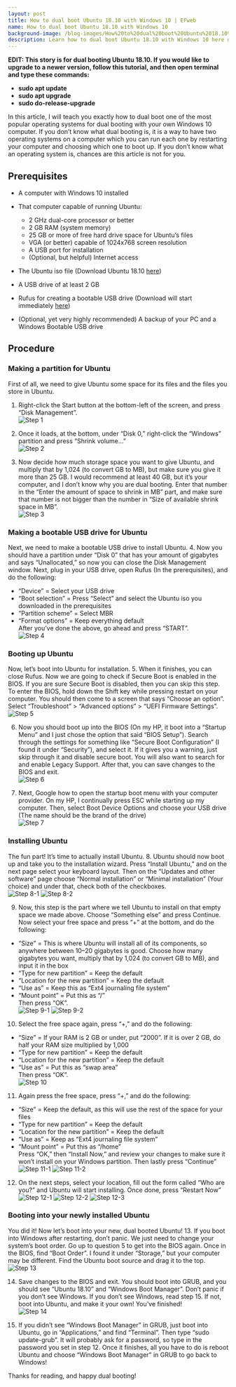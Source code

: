 ```yaml
---
layout: post
title: How to dual boot Ubuntu 18.10 with Windows 10 | EFweb
name: How to dual boot Ubuntu 18.10 with Windows 10
background-image: /blog-images/How%20to%20dual%20boot%20Ubuntu%2018.10%20with%20Windows%2010/TitlePicture.png
description: Learn how to dual boot Ubuntu 18.10 with Windows 10 here on EFweb Blog!
---
```


**EDIT: This story is for dual booting Ubuntu 18.10. If you would like to upgrade to a newer version, follow this tutorial, and then open terminal and type these commands:**

* **sudo apt update**
* **sudo apt upgrade**
* **sudo do-release-upgrade**

In this article, I will teach you exactly how to dual boot one of the most popular operating systems for dual booting with your own Windows 10 computer. If you don’t know what dual booting is, it is a way to have two operating systems on a computer which you can run each one by restarting your computer and choosing which one to boot up. If you don’t know what an operating system is, chances are this article is not for you.

## Prerequisites
* A computer with Windows 10 installed

* That computer capable of running Ubuntu:
  - 2 GHz dual-core processor or better
  - 2 GB RAM (system memory)
  - 25 GB or more of free hard drive space for Ubuntu’s files
  - VGA (or better) capable of 1024x768 screen resolution
  - A USB port for installation
  - (Optional, but helpful) Internet access
  
* The Ubuntu iso file (Download Ubuntu 18.10 [here](https://www.ubuntu.com/download/desktop))

* A USB drive of at least 2 GB

* Rufus for creating a bootable USB drive (Download will start immediately [here](https://github.com/pbatard/rufus/releases/download/v3.4/rufus-3.4.exe))

* (Optional, yet very highly recommended) A backup of your PC and a Windows Bootable USB drive

## Procedure

### Making a partition for Ubuntu
First of all, we need to give Ubuntu some space for its files and the files you store in Ubuntu.
1. Right-click the Start button at the bottom-left of the screen, and press “Disk Management”.  
![Step 1](/blog-images/How%20to%20dual%20boot%20Ubuntu%2018.10%20with%20Windows%2010/1.png)

2. Once it loads, at the bottom, under “Disk 0,” right-click the “Windows” partition and press “Shrink volume…”  
![Step 2](/blog-images/How%20to%20dual%20boot%20Ubuntu%2018.10%20with%20Windows%2010/2.png)

3. Now decide how much storage space you want to give Ubuntu, and multiply that by 1,024 (to convert GB to MB), but make sure you give it more than 25 GB. I would recommend at least 40 GB, but it’s your computer, and I don’t know why you are dual booting. Enter that number in the “Enter the amount of space to shrink in MB” part, and make sure that number is not bigger than the number in “Size of available shrink space in MB”.  
![Step 3](/blog-images/How%20to%20dual%20boot%20Ubuntu%2018.10%20with%20Windows%2010/3.png)


### Making a bootable USB drive for Ubuntu
Next, we need to make a bootable USB drive to install Ubuntu.
4. Now you should have a partition under “Disk 0” that has your amount of gigabytes and says “Unallocated,” so now you can close the Disk Management window. Next, plug in your USB drive, open Rufus (In the prerequisites), and do the following:
- “Device” = Select your USB drive
- “Boot selection” = Press “Select” and select the Ubuntu iso you downloaded in the prerequisites
- “Partition scheme” = Select MBR
- “Format options” = Keep everything default  
After you’ve done the above, go ahead and press “START”.  
![Step 4](/blog-images/How%20to%20dual%20boot%20Ubuntu%2018.10%20with%20Windows%2010/4.png)

### Booting up Ubuntu
Now, let’s boot into Ubuntu for installation.
5. When it finishes, you can close Rufus. Now we are going to check if Secure Boot is enabled in the BIOS. If you are sure Secure Boot is disabled, then you can skip this step. To enter the BIOS, hold down the Shift key while pressing restart on your computer. You should then come to a screen that says “Choose an option”. Select “Troubleshoot” > “Advanced options” > “UEFI Firmware Settings”.  
![Step 5](/blog-images/How%20to%20dual%20boot%20Ubuntu%2018.10%20with%20Windows%2010/5.jpg)

6. Now you should boot up into the BIOS (On my HP, it boot into a “Startup Menu” and I just chose the option that said “BIOS Setup”). Search through the settings for something like “Secure Boot Configuration” (I found it under “Security”), and select it. If it gives you a warning, just skip through it and disable secure boot. You will also want to search for and enable Legacy Support. After that, you can save changes to the BIOS and exit.  
![Step 6](/blog-images/How%20to%20dual%20boot%20Ubuntu%2018.10%20with%20Windows%2010/6.jpg)

7. Next, Google how to open the startup boot menu with your computer provider. On my HP, I continually press ESC while starting up my computer. Then, select Boot Device Options and choose your USB drive (The name should be the brand of the drive)  
![Step 7](/blog-images/How%20to%20dual%20boot%20Ubuntu%2018.10%20with%20Windows%2010/7.jpg)

### Installing Ubuntu
The fun part! It’s time to actually install Ubuntu.
8. Ubuntu should now boot up and take you to the installation wizard. Press “Install Ubuntu,” and on the next page select your keyboard layout. Then on the “Updates and other software” page choose “Normal installation” or “Minimal installation” (Your choice) and under that, check both of the checkboxes.  
![Step 8-1](/blog-images/How%20to%20dual%20boot%20Ubuntu%2018.10%20with%20Windows%2010/8-1.png)
![Step 8-2](/blog-images/How%20to%20dual%20boot%20Ubuntu%2018.10%20with%20Windows%2010/8-2.png)

9. Now, this step is the part where we tell Ubuntu to install on that empty space we made above. Choose “Something else” and press Continue. Now select your free space and press “+” at the bottom, and do the following:
- “Size” = This is where Ubuntu will install all of its components, so anywhere between 10–20 gigabytes is good. Choose how many gigabytes you want, multiply that by 1,024 (to convert GB to MB), and input it in the box
- “Type for new partition” = Keep the default
- “Location for the new partition” = Keep the default
- “Use as” = Keep this as “Ext4 journaling file system”
- “Mount point” = Put this as “/”  
Then press “OK”.  
![Step 9-1](/blog-images/How%20to%20dual%20boot%20Ubuntu%2018.10%20with%20Windows%2010/9-1.png)
![Step 9-2](/blog-images/How%20to%20dual%20boot%20Ubuntu%2018.10%20with%20Windows%2010/9-2.png)

10. Select the free space again, press “+,” and do the following:
- “Size” = If your RAM is 2 GB or under, put “2000”. If it is over 2 GB, do half your RAM size multiplied by 1,000
- “Type for new partition” = Keep the default
- “Location for the new partition” = Keep the default
- “Use as” = Put this as “swap area”  
Then press “OK”.  
![Step 10](/blog-images/How%20to%20dual%20boot%20Ubuntu%2018.10%20with%20Windows%2010/10.png)

11. Again press the free space, press “+,” and do the following:
- “Size” = Keep the default, as this will use the rest of the space for your files
- “Type for new partition” = Keep the default
- “Location for the new partition” = Keep the default
- “Use as” = Keep as “Ext4 journaling file system”
- “Mount point” = Put this as “/home”  
Press “OK,” then “Install Now,” and review your changes to make sure it won’t install on your Windows partition. Then lastly press “Continue”  
![Step 11-1](/blog-images/How%20to%20dual%20boot%20Ubuntu%2018.10%20with%20Windows%2010/11-1.png)
![Step 11-2](/blog-images/How%20to%20dual%20boot%20Ubuntu%2018.10%20with%20Windows%2010/11-2.png)

12. On the next steps, select your location, fill out the form called “Who are you?” and Ubuntu will start installing. Once done, press “Restart Now”  
![Step 12-1](/blog-images/How%20to%20dual%20boot%20Ubuntu%2018.10%20with%20Windows%2010/12-1.png)
![Step 12-2](/blog-images/How%20to%20dual%20boot%20Ubuntu%2018.10%20with%20Windows%2010/12-2.png)
![Step 12-3](/blog-images/How%20to%20dual%20boot%20Ubuntu%2018.10%20with%20Windows%2010/12-3.png)


### Booting into your newly installed Ubuntu
You did it! Now let’s boot into your new, dual booted Ubuntu!
13. If you boot into Windows after restarting, don’t panic. We just need to change your system’s boot order. Go up to question 5 to get into the BIOS again. Once in the BIOS, find “Boot Order”. I found it under “Storage,” but your computer may be different. Find the Ubuntu boot source and drag it to the top.  
![Step 13](/blog-images/How%20to%20dual%20boot%20Ubuntu%2018.10%20with%20Windows%2010/13.jpeg)

14. Save changes to the BIOS and exit. You should boot into GRUB, and you should see “Ubuntu 18.10” and “Windows Boot Manager”. Don’t panic if you don’t see Windows. If you don’t see Windows, read step 15. If not, boot into Ubuntu, and make it your own! You’ve finished!  
![Step 14](/blog-images/How%20to%20dual%20boot%20Ubuntu%2018.10%20with%20Windows%2010/14.png)

15. If you didn’t see “Windows Boot Manager” in GRUB, just boot into Ubuntu, go in “Applications,” and find “Terminal”. Then type “sudo update-grub”. It will probably ask for a password, so type in the password you set in step 12. Once it finishes, all you have to do is reboot Ubuntu and choose “Windows Boot Manager” in GRUB to go back to Windows!  

Thanks for reading, and happy dual booting!
